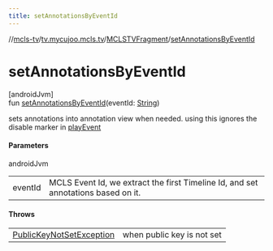 ```yaml
---
title: setAnnotationsByEventId
---
```

//[mcls-tv](../../../index.html)/[tv.mycujoo.mcls.tv](../index.html)/[MCLSTVFragment](index.html)/[setAnnotationsByEventId](set-annotations-by-event-id.html)



# setAnnotationsByEventId



[androidJvm]\
fun [setAnnotationsByEventId](set-annotations-by-event-id.html)(eventId: [String](https://kotlinlang.org/api/latest/jvm/stdlib/kotlin/-string/index.html))



sets annotations into annotation view when needed. using this ignores the disable marker in [playEvent](play-event.html)



#### Parameters


androidJvm

| | |
|---|---|
| eventId | MCLS Event Id, we extract the first Timeline Id, and set annotations based on it. |



#### Throws


| | |
|---|---|
| [PublicKeyNotSetException](../-public-key-not-set-exception/index.html) | when public key is not set |



